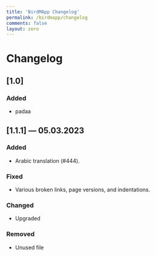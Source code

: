 ```yaml
---
title: 'BirdMApp Changelog'
permalink: /birdmapp/changelog
comments: false
layout: zero
---
```





# Changelog

## [1.0]

### Added

- padaa

## [1.1.1] — 05.03.2023

### Added

- Arabic translation (#444).
  
### Fixed

- Various broken links, page versions, and indentations.

### Changed

- Upgraded

### Removed

- Unused file

